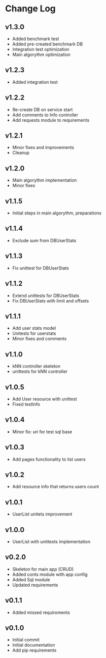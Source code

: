 # Change Log

## v1.3.0
- Added benchmark test
- Added pre-created benchmark DB
- Integration test optimization
- Main algorythm optimization

## v1.2.3
- Added integration test

## v1.2.2
- Re-create DB on service start
- Add comments to Info controller
- Add requests module to requirements

## v1.2.1
- Minor fixes and improvements
- Cleanup

## v1.2.0
- Main algorythm implementation
- Minor fixes

## v1.1.5
- Initial steps in main algorythm, preparations

## v1.1.4
- Exclude sum from DBUserStats

## v1.1.3
- Fix unittest for DBUserStats

## v1.1.2
- Extend unittests for DBUserStats
- Fix DBUserStats with limit and offsets

## v1.1.1
- Add user stats model
- Unitests for userstats
- Minor fixes and comments

## v1.1.0
- kNN controller skeleton
- unittests for kNN controller

## v1.0.5
- Add User resource with unittest
- Fixed testInfo

## v1.0.4
- Minor fix: uri for test sql base

## v1.0.3
- Add pages functionality to list users

## v1.0.2
- Add resource info that returns users count

## v1.0.1
- UserList unitets improvement

## v1.0.0
- UserList with unittests implementation

## v0.2.0
- Skeleton for main app (CRUD)
- Added conts module with app config
- Added Sql module
- Updated requirements

## v0.1.1
- Added missed requiroments

## v0.1.0
- Initial commit
- Initial documentation
- Add pip requirements

